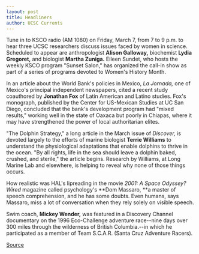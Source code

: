 ```yaml
---
layout: post
title: Headliners
author: UCSC Currents
---
```


Tune in to KSCO radio (AM 1080) on Friday, March 7, from 7 to 9 p.m. to hear three UCSC researchers discuss issues faced by women in science. Scheduled to appear are anthropologist **Alison Galloway,** biochemist **Lydia Gregoret,** and biologist **Martha Zuniga.** Eileen Sundet, who hosts the weekly KSCO program "Sunset Salon," has organized the call-in show as part of a series of programs devoted to Women's History Month.

In an article about the World Bank's policies in Mexico, _La Jornada,_ one of Mexico's principal independent newspapers, cited a recent study coauthored by **Jonathan Fox** of Latin American and Latino studies. Fox's monograph, published by the Center for US-Mexican Studies at UC San Diego, concluded that the bank's development program had "mixed results," working well in the state of Oaxaca but poorly in Chiapas, where it may have strengthened the power of local authoritarian elites.

"The Dolphin Strategy," a long article in the March issue of _Discover,_ is devoted largely to the efforts of marine biologist **Terrie Williams** to understand the physiological adaptations that enable dolphins to thrive in the ocean. "By all rights, life in the sea should leave a dolphin baked, crushed, and sterile," the article begins. Research by Williams, at Long Marine Lab and elsewhere, is helping to reveal why none of those things occurs.

How realistic was HAL's lipreading in the movie _2001: A Space Odyssey?_ _Wired_ magazine called psychology's **Dom Massaro, **a master of speech comprehension, and he has some doubts. Even humans, says Massaro, miss a lot of conversation when they rely solely on visible speech.

Swim coach, **Mickey Wender,** was featured in a Discovery Channel documentary on the 1996 Eco-Challenge adventure race--nine days over 300 miles through the wilderness of British Columbia.--in which he participated as a member of Team S.C.A.R. (Santa Cruz Adventure Racers).

[Source](http://www1.ucsc.edu/oncampus/currents/97-03-03/headliners.htm "Permalink to Headliners: 03-03-97")
